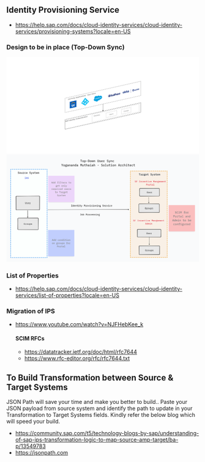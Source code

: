 
## Identity Provisioning Service

* https://help.sap.com/docs/cloud-identity-services/cloud-identity-services/provisioning-systems?locale=en-US

### Design to be in place (Top-Down Sync)
![image](https://github.com/yogananda-muthaiah/SAP-Sucessfactors-Incentive-Management/blob/main/Integrations/images/top-down-ias.png)
![image](https://github.com/yogananda-muthaiah/SAP-Sucessfactors-Incentive-Management/blob/main/Integrations/images/Untitled%20(10).png)




### List of Properties
* https://help.sap.com/docs/cloud-identity-services/cloud-identity-services/list-of-properties?locale=en-US 

### Migration of IPS
* https://www.youtube.com/watch?v=NJFHebKee_k

  #### SCIM RFCs
  * https://datatracker.ietf.org/doc/html/rfc7644
  * https://www.rfc-editor.org/rfc/rfc7644.txt

## To Build Transformation between Source & Target Systems

JSON Path will save your time and make you better to build.. Paste your JSON payload from source system and identify the path to update in your Transformation to Target Systems fields. Kindly refer the below blog which will speed your build.

* https://community.sap.com/t5/technology-blogs-by-sap/understanding-of-sap-ips-transformation-logic-to-map-source-amp-target/ba-p/13549783
* https://jsonpath.com



